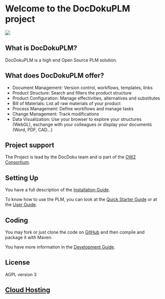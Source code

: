 <h1> Welcome to the DocDokuPLM project</h1><img src = "http://www.docdokuplm.com/wp-content/themes/docdokuplm2/library/images/plm_logo2.png" />

## What is DocDokuPLM?

DocDokuPLM is a high end Open Source PLM solution.

## What does DocDokuPLM offer?

* Document Management: Version control, workflows, templates, links
* Product Structure: Search and filters the product structure
* Product Configuration: Manage effectivities, alternatives and substitutes
* Bill of Materials: List all raw materials of your product
* Process Management: Define workflows and manage tasks
* Change Management: Track modifications
* Data Visualization: Use your browser to explore your structures (WebGL), exchange with your colleagues or display your documents (Word, PDF, CAD...)

## Project support

The Project is lead by the DocDoku team and is part of the [OW2 Consortium](http://ow2.org/).

## Setting Up

You have a full description of the [Installation Guide](https://github.com/docdoku/docdoku-plm/wiki/Installation-Guide).

To know how to use the PLM, you can look at the [Quick Starter Guide](https://github.com/docdoku/docdoku-plm/wiki/Quick-Starter-Guide) or at the [User Guide](http://docdokuplm.com/docdoku-plm/user-guide/en/1.1-RC1/).

## Coding 

You may fork or just clone the code on [GitHub](https://github.com/docdoku/docdoku-plm) and then compile and package it with Maven.

You have more information in the [Development Guide](https://github.com/docdoku/docdoku-plm/wiki/Development-Guide).

## License

AGPL version 3

## [Cloud Hosting](http://docdokuplm.net)
